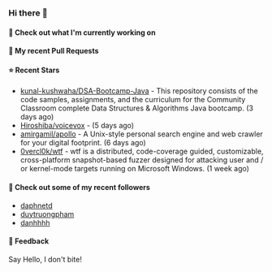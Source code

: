 ### Hi there 👋

#### 👷 Check out what I'm currently working on

#### 🔨 My recent Pull Requests


#### ⭐ Recent Stars

- [kunal-kushwaha/DSA-Bootcamp-Java](https://github.com/kunal-kushwaha/DSA-Bootcamp-Java) - This repository consists of the code samples, assignments, and the curriculum for the Community Classroom complete Data Structures &amp; Algorithms Java bootcamp. (3 days ago)
- [Hiroshiba/voicevox](https://github.com/Hiroshiba/voicevox) -  (5 days ago)
- [amirgamil/apollo](https://github.com/amirgamil/apollo) - A Unix-style personal search engine and web crawler for your digital footprint. (6 days ago)
- [0vercl0k/wtf](https://github.com/0vercl0k/wtf) - wtf is a distributed, code-coverage guided, customizable, cross-platform snapshot-based fuzzer designed for attacking user and / or kernel-mode targets running on Microsoft Windows. (1 week ago)

#### 👯 Check out some of my recent followers

- [daphnetd](https://github.com/daphnetd)
- [duytruongpham](https://github.com/duytruongpham)
- [danhhhh](https://github.com/danhhhh)

#### 💬 Feedback

Say Hello, I don't bite!
